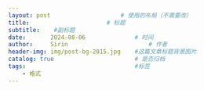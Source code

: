 ```yaml
---
layout: post  				    # 使用的布局（不需要改）
title:       				# 标题 
subtitle:    #副标题
date:       2024-08-06 				# 时间
author:     Sirin 						# 作者
header-img: img/post-bg-2015.jpg 	#这篇文章标题背景图片
catalog: true 						# 是否归档
tags:								#标签
    - 格式
---
```

